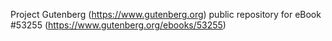 Project Gutenberg (https://www.gutenberg.org) public repository for
eBook #53255 (https://www.gutenberg.org/ebooks/53255)
